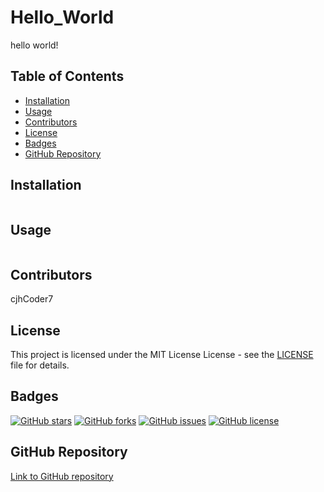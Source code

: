 
# Hello_World

hello world!

## Table of Contents
- [Installation](#installation)
- [Usage](#usage)
- [Contributors](#contributors)
- [License](#license)
- [Badges](#badges)
- [GitHub Repository](#github-repository)

## Installation
```

```
## Usage
```

```
## Contributors
cjhCoder7
## License
This project is licensed under the MIT License License - see the [LICENSE](LICENSE) file for details.
## Badges
[![GitHub stars](https://img.shields.io/github/stars/Hello_World)](https://github.com/Hello_World/stargazers) [![GitHub forks](https://img.shields.io/github/forks/Hello_World)](https://github.com/Hello_World/network/members) [![GitHub issues](https://img.shields.io/github/issues/Hello_World)](https://github.com/Hello_World/issues) [![GitHub license](https://img.shields.io/github/license/Hello_World)](https://github.com/Hello_World/blob/master/LICENSE)
## GitHub Repository
[Link to GitHub repository](https://github.com/Hello_World)
    
